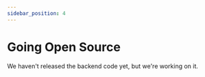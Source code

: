 ```yaml
---
sidebar_position: 4
---
```


# Going Open Source

We haven't released the backend code yet, but we're working on it.
